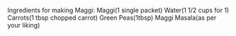 Ingredients for making Maggi:
Maggi(1 single packet)
Water(1 1/2 cups for 1)
Carrots(1 tbsp chopped carrot)
Green Peas(1tbsp)
Maggi Masala(as per your liking)